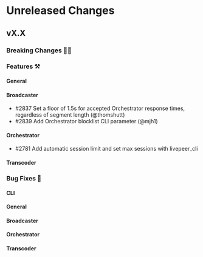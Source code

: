 # Unreleased Changes

## vX.X

### Breaking Changes 🚨🚨

### Features ⚒

#### General

#### Broadcaster
- \#2837 Set a floor of 1.5s for accepted Orchestrator response times, regardless of segment length (@thomshutt)
- \#2839 Add Orchestrator blocklist CLI parameter (@mjh1)

#### Orchestrator
- \#2781 Add automatic session limit and set max sessions with livepeer_cli

#### Transcoder

### Bug Fixes 🐞

#### CLI

#### General

#### Broadcaster

#### Orchestrator

#### Transcoder

